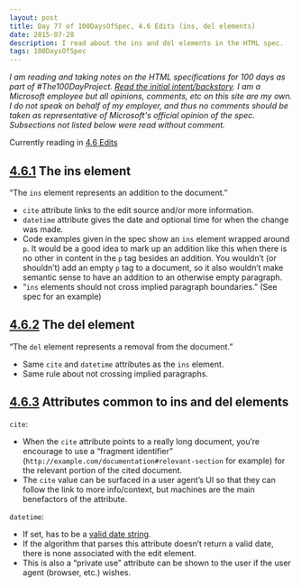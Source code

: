 ```yaml
---
layout: post
title: Day 77 of 100DaysOfSpec, 4.6 Edits (ins, del elements)
date: 2015-07-28
description: I read about the ins and del elements in the HTML spec.
tags: 100DaysOfSpec
---
```


*I am reading and taking notes on the HTML specifications for 100 days as part of #The100DayProject. [Read the initial intent/backstory](http://melanie-richards.com/blog/100-day-project). I am a Microsoft employee but all opinions, comments, etc on this site are my own. I do not speak on behalf of my employer, and thus no comments should be taken as representative of Microsoft's official opinion of the spec. Subsections not listed below were read without comment.*

Currently reading in [4.6 Edits](http://www.w3.org/TR/html5/edits.html#edits)

## [4.6.1](http://www.w3.org/TR/html5/edits.html#the-ins-element) The ins element

“The `ins` element represents an addition to the document.”

* `cite` attribute links to the edit source and/or more information.
* `datetime` attribute gives the date and optional time for when the change was made.
* Code examples given in the spec show an `ins` element wrapped around `p`. It would be a good idea to mark up an addition like this when there is no other in content in the `p` tag besides an addition. You wouldn’t (or shouldn’t) add an empty `p` tag to a document, so it also wouldn’t make semantic sense to have an addition to an otherwise empty paragraph.
* “`ins` elements should not cross implied paragraph boundaries.” (See spec for an example)

## [4.6.2](http://www.w3.org/TR/html5/edits.html#the-del-element) The del element

“The `del` element represents a removal from the document.”

* Same `cite` and `datetime` attributes as the `ins` element.
* Same rule about not crossing implied paragraphs.

## [4.6.3](http://www.w3.org/TR/html5/edits.html#attributes-common-to-ins-and-del-elements) Attributes common to ins and del elements

`cite`:

* When the `cite` attribute points to a really long document, you’re encourage to use a “fragment identifier” (`http://example.com/documentation#relevant-section` for example) for the relevant portion of the cited document.
* The `cite` value can be surfaced in a user agent’s UI so that they can follow the link to more info/context, but machines are the main benefactors of the attribute.

`datetime`:

* If set, has to be a [valid date string](http://www.w3.org/TR/html5/infrastructure.html#valid-date-string-with-optional-time).
* If the algorithm that parses this attribute doesn’t return a valid date, there is none associated with the edit element.
* This is also a “private use” attribute can be shown to the user if the user agent (browser, etc.) wishes.